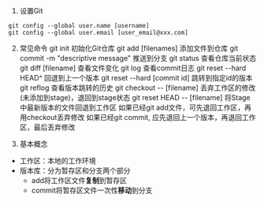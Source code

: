 1. 设置Git
```
git config --global user.name [username]
git config --global user.email [user_email@xxx.com]
```

2. 常见命令
git init
    初始化Git仓库
git add [filenames]
    添加文件到仓库
git commit -m "descriptive message"
    推送到分支
git status
    查看仓库当前状态
git diff [filename]
    查看文件变化
git log
    查看commit日志
git reset --hard HEAD^
    回退到上一个版本
git reset --hard [commit id]
    跳转到指定id的版本
git reflog
    查看版本跳转的历史
git checkout -- [filename]
    丢弃工作区的修改(未添加到stage)，退回到stage状态
git reset HEAD -- [filename]
    将Stage中最新版本的文件回退到工作区
    如果已经git add文件，可先退回工作区，再用checkout丢弃修改
    如果已经git commit, 应先退回上一个版本，再退回工作区，最后丢弃修改





3. 基本概念
- 工作区：本地的工作环境
- 版本库：分为暂存区和分支两个部分
    + add将工作区文件**复制**到暂存区
    + commit将暂存区文件一次性**移动**到分支


